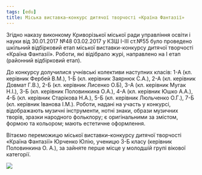 ```yaml
---
tags: [edu]
title: Міська виставка–конкурс дитячої творчості «Країна Фантазії»
---
```


Згідно наказу виконкому Криворізької міської ради управління освіти і науки від 30.01.2017 №48 03.02.2017 у КЗШ І-ІІІ ст.№55 було проведено шкільний відбірковий етап міської виставки-конкурсу дитячої творчості «Країна Фантазії». Роботи, які відібрало журі, направлено на І етап (районний відбірковий етап).

До конкурсу долучилися учнівські колективи наступних класів: 1-А (кл. керівник Фербей В.М.), 1-Б (кл. керівник Заярнюк С.А.), 2-А (кл. керівник Довмат Г.В.), 2-Б (кл. керівник Лисенко О.Б), 3-А (кл. керівник Мугак Н.І.), 3-Б (кл. керівник Половинкина О.А.), 4-А (кл. керівник Юшко А.А.), 4-Б (кл. керівник Старікова Н.А.), 5-Б (кл. керівник Люльченко О.Г.), 7-Б (кл. керівник Іванова І.М.). Роботи, надані на участь у конкурсі, відображають музичні інструменти, нотні знаки, образи музичних творів, зразки народного фольклору; є оригінальними за змістом, формою та кольором; мають естетичне оформлення.

Вітаємо переможицю міської виставки–конкурсу дитячої творчості «Країна Фантазії» Юрченко Юлію, ученицю 3-Б класу (керівник Половинкина О. А.), за зайняте перше місце у молодшій групі вікової категорії.

![](1.webp)

<slideshow id="72157680911882785"></slideshow>
